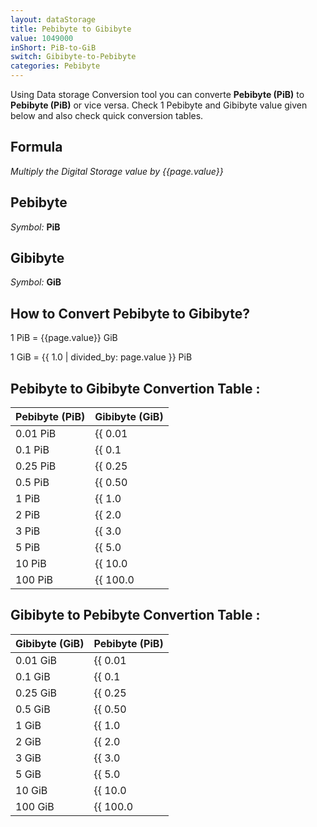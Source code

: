 ```yaml
---
layout: dataStorage
title: Pebibyte to Gibibyte
value: 1049000
inShort: PiB-to-GiB
switch: Gibibyte-to-Pebibyte
categories: Pebibyte
---
```


Using Data storage Conversion tool you can converte **Pebibyte (PiB)** to **Pebibyte (PiB)** or vice versa. Check 1 Pebibyte and Gibibyte value given below and also check quick conversion tables.

## Formula
*Multiply the Digital Storage value by {{page.value}}*

## Pebibyte
*Symbol:* **PiB**

## Gibibyte
*Symbol:* **GiB**

## How to Convert Pebibyte to Gibibyte?

1 PiB = {{page.value}} GiB

1 GiB = {{ 1.0 | divided_by: page.value }} PiB


## Pebibyte to Gibibyte Convertion Table :

| Pebibyte (PiB) | Gibibyte (GiB) |
| ---- | ---- |
| 0.01 PiB | {{ 0.01 | times: page.value }} GiB |
| 0.1 PiB | {{ 0.1 | times: page.value }} GiB |
| 0.25 PiB | {{ 0.25 | times: page.value }} GiB |
| 0.5 PiB | {{ 0.50 | times: page.value }} GiB |
| 1 PiB | {{ 1.0 | times: page.value }} GiB |
| 2 PiB | {{ 2.0 | times: page.value }} GiB |
| 3 PiB | {{ 3.0 | times: page.value }} GiB |
| 5 PiB | {{ 5.0 | times: page.value }} GiB |
| 10 PiB | {{ 10.0 | times: page.value }} GiB |
| 100 PiB | {{ 100.0 | times: page.value }} GiB |

## Gibibyte to Pebibyte Convertion Table :

| Gibibyte (GiB) | Pebibyte (PiB) |
| ---- | ---- |
| 0.01 GiB | {{ 0.01 | divided_by: page.value }} PiB |
| 0.1 GiB | {{ 0.1 | divided_by: page.value }} PiB |
| 0.25 GiB | {{ 0.25 | divided_by: page.value }} PiB |
| 0.5 GiB | {{ 0.50 | divided_by: page.value }} PiB |
| 1 GiB | {{ 1.0 | divided_by: page.value }} PiB |
| 2 GiB | {{ 2.0 | divided_by: page.value }} PiB |
| 3 GiB | {{ 3.0 | divided_by: page.value }} PiB |
| 5 GiB | {{ 5.0 | divided_by: page.value }} PiB |
| 10 GiB | {{ 10.0 | divided_by: page.value }} PiB |
| 100 GiB | {{ 100.0 | divided_by: page.value }} PiB |


<script>
document.getElementById('selectInput')[21].selected = true
document.getElementById('selectOutput')[13].selected = true
</script>
